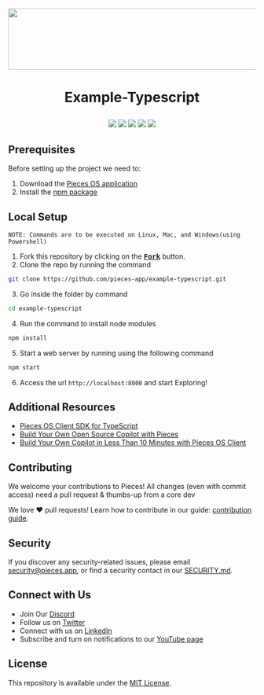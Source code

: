 <h1 align="center">
    <b>
        <a href="https://pieces.app">
            <img src="https://github.com/Arindam200/pieces-readme-template/assets/109217591/4a8ebb8f-a46c-49fe-a0a4-a6ee41583a99" height="125" width="600" />
        </a><br>
    </b>
</h1>


# <p align="center"> Example-Typescript
<p align="center">
<a href="https://github.com/pieces-app/example-typescript" alt="GitHub contributors">
<img src="https://img.shields.io/github/contributors/pieces-app/example-typescript.svg" /><a>
<a href="https://github.com/pieces-app/example-typescript" alt="GitHub issues by-label">
<img src="https://img.shields.io/github/issues/pieces-app/example-typescript" /></a>
<a href="https://discord.gg/getpieces" alt="Discord">
<img src="https://img.shields.io/badge/Discord-@layer5.svg?color=7389D8&label&logo=discord&logoColor=ffffff" /></a>
<a href="https://twitter.com/Keployio" alt="Twitter Follow">
<img src="https://img.shields.io/twitter/follow/keploy.svg?label=Follow" /></a>
<a href="https://github.com/pieces-app/cli-agent" alt="License">
<img src="https://img.shields.io/github/license/pieces-app/example-typescript.svg" /></a>

</p>

</p>

## Prerequisites

Before setting up the project we need to: 

1. Download the [Pieces OS application](https://docs.pieces.app/installation-getting-started/what-am-i-installing)
2. Install the [npm package](https://www.npmjs.com/package/@pieces.app/pieces-os-client)

## Local Setup

`NOTE: Commands are to be executed on Linux, Mac, and Windows(using Powershell)`

1. Fork this repository by clicking on the <a href="https://github.com/pieces-app/example-typescript/new/master?readme=1#fork-destination-box"><kbd><b>Fork</b></kbd></a> button.
2. Clone the repo by running the command
```sh
git clone https://github.com/pieces-app/example-typescript.git
```
3. Go inside the folder by command
```sh
cd example-typescript
```
4. Run the command to install node modules
```sh
npm install
```
5. Start a web server by running using the following command
```sh
npm start
```
6. Access the url `http://localhost:8000` and start Exploring!

## Additional Resources

- [Pieces OS Client SDK for TypeScript](https://github.com/pieces-app/pieces-os-client-sdk-for-typescript)
- [Build Your Own Open Source Copilot with Pieces](https://code.pieces.app/blog/build-your-own-open-source-copilot-with-pieces)
- [Build Your Own Copilot in Less Than 10 Minutes with Pieces OS Client](https://code.pieces.app/blog/build-your-own-copilot-in-less-than-10-minutes-with-pieces-os-client)

## Contributing

We welcome your contributions to Pieces! All changes (even with commit access) need a pull request & thumbs-up from a core dev

We love ❤️ pull requests! Learn how to contribute in our guide: [contribution guide](https://github.com/pieces-app/example-typescript/blob/main/CONTRIBUTING.md).


## Security

If you discover any security-related issues, please email [security@pieces.app](mailto:security@pieces.app), or find a security contact in our [SECURITY.md](https://github.com/pieces-app/example-typescript/blob/main/SECURITY.md).

## Connect with Us

- Join Our [Discord](https://discord.gg/getpieces)
- Follow us on [Twitter](https://twitter.com/getpieces)
- Connect with us on [LinkedIn](https://www.linkedin.com/company/getpieces/mycompany)
- Subscribe and turn on notifications to our [YouTube page](https://www.youtube.com/@getpieces)

## License

This repository is available under the [MIT License](./LICENSE).
